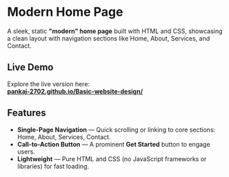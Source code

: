 # Modern Home Page

A sleek, static **"modern" home page** built with HTML and CSS, showcasing a clean layout with navigation sections like Home, About, Services, and Contact.

##  Live Demo

Explore the live version here:  
**[pankaj-2702.github.io/Basic-website-design/](https://pankaj-2702.github.io/Basic-website-design/)**

##  Features

- **Single-Page Navigation** — Quick scrolling or linking to core sections: Home, About, Services, Contact.
- **Call-to-Action Button** — A prominent **Get Started** button to engage users.
- **Lightweight** — Pure HTML and CSS (no JavaScript frameworks or libraries) for fast loading.



